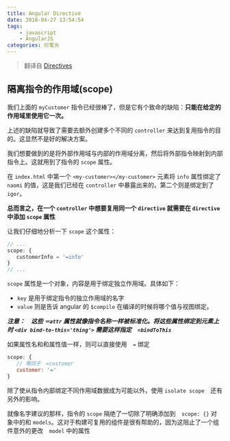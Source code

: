 ```yaml
---
title: Angular Directive
date: 2018-04-27 13:54:54
tags:
	- javascript
	- AngularJS
categories: 烂笔头
---
```


> 翻译自 [Directives](https://code.angularjs.org/1.5.8/docs/guide/directive)

<!-- more -->

## 隔离指令的作用域(scope)

我们上面的 `myCustomer` 指令已经很棒了，但是它有个致命的缺陷：**只能在给定的作用域里使用它一次。**

上述的缺陷就导致了需要去额外创建多个不同的 `controller` 来达到复用指令的目的。这显然不是好的解决方案。

我们想要做到的是将外部作用域与内部的作用域分离，然后将外部指令映射到内部指令上。这就用到了指令的 `scope` 属性。

<!-- plunker -->

在 `index.html` 中第一个 `<my-customer></my-customer>` 元素将 `info` 属性绑定了 `naomi` 的值，这是我们已经在 `controller` 中暴露出来的。第二个则是绑定到了 `igor`。

**总而言之，在一个 `controller` 中想要复用同一个 `directive` 就需要在 `directive` 中添加 `scope` 属性**
 
 让我们仔细地分析一下 `scope` 这个属性：

 ```js
// ...
scope: {
	customerInfo = '=info'
}
// ...
 ```

 `scope` 属性是一个对象，内容是用于绑定独立作用域。具体如下：

 - `key` 是用于绑定指令的独立作用域的名字
 - `value` 则是告诉 angular 的 `$compile` 在编译的时候将哪个值与视图绑定。

 ***注意：　这些 `＝attr` 属性就像指令名称一样被标准化。将这些属性绑定到元素上时 `<div bind-to-this='thing'>` 需要这样指定　`=bindToThis`***

 如果属性名和和属性值一样，则可以直接使用　`=` 绑定

 ```js
scope: {
	// 等同于　=customer
	customer: '='
}
 ```

 除了使从指令内部绑定不同作用域数据成为可能以外，使用 `isolate scope`　还有另外的影响。

 <!-- plunker -->

 就像名字建议的那样，指令的 `scope` 隔绝了一切除了明确添加到　`scope: {}` 对象中的和 `models`。这对于构建可复用的组件是很有帮助的，因为这阻止了一个组件意外的更改　`model` 中的属性